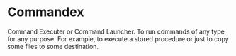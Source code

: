 # Commandex
Command Executer or Command Launcher. To run commands of any type for any purpose. For example, to execute a stored procedure or just to copy some files to some destination.
